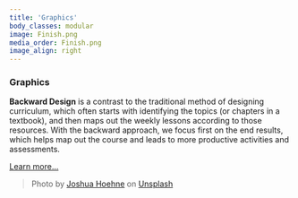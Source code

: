 ```yaml
---
title: 'Graphics'
body_classes: modular
image: Finish.png
media_order: Finish.png
image_align: right
---
```


### Graphics
**Backward Design** is a contrast to the traditional method of designing curriculum, which often starts with identifying the topics (or chapters in a textbook), and then maps out the weekly lessons according to those resources. With the backward approach, we focus first on the end results, which helps map out the course and leads to more productive activities and assessments.

[Learn more...](https://multi-access.twu.ca/media/graphics?classes=btn,mt-4,w-content,block)

> Photo by <a href="https://unsplash.com/@mrthetrain">Joshua Hoehne</a> on <a href="https://unsplash.com/photos/Nsaqv7v2V7Q">Unsplash</a>
